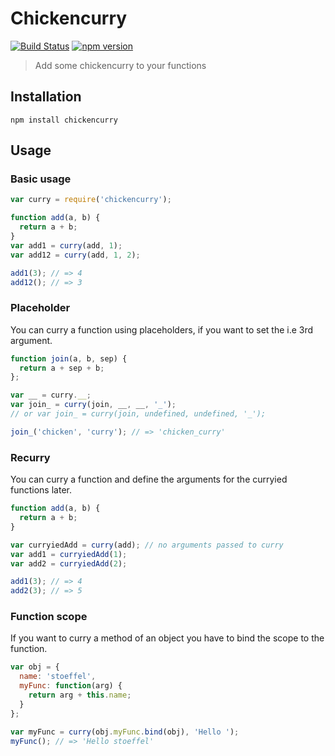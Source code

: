 Chickencurry
============
[![Build Status](https://travis-ci.org/stoeffel/chickencurry.svg)](https://travis-ci.org/stoeffel/chickencurry) [![npm version](https://badge.fury.io/js/chickencurry.svg)](http://badge.fury.io/js/chickencurry)

> Add some chickencurry to your functions

Installation
------------

`npm install chickencurry`

Usage
-----

### Basic usage

```js
var curry = require('chickencurry');

function add(a, b) {
  return a + b;
}
var add1 = curry(add, 1);
var add12 = curry(add, 1, 2);

add1(3); // => 4
add12(); // => 3
```

### Placeholder

You can curry a function using placeholders, if you want to set the i.e 3rd argument.

```js
function join(a, b, sep) {
  return a + sep + b;
};

var __ = curry.__;
var join_ = curry(join, __, __, '_'); 
// or var join_ = curry(join, undefined, undefined, '_'); 

join_('chicken', 'curry'); // => 'chicken_curry'
```

### Recurry

You can curry a function and define the arguments for the curryied functions later.

```js
function add(a, b) {
  return a + b;
}

var curryiedAdd = curry(add); // no arguments passed to curry
var add1 = curryiedAdd(1);
var add2 = curryiedAdd(2);

add1(3); // => 4
add2(3); // => 5
```

### Function scope

If you want to curry a method of an object you have to bind the scope to the function.

```js
var obj = {
  name: 'stoeffel',
  myFunc: function(arg) {
    return arg + this.name;
  }
};

var myFunc = curry(obj.myFunc.bind(obj), 'Hello ');
myFunc(); // => 'Hello stoeffel'
```
